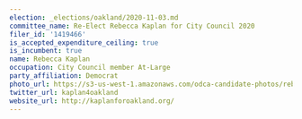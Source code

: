```yaml
---
election: _elections/oakland/2020-11-03.md
committee_name: Re-Elect Rebecca Kaplan for City Council 2020
filer_id: '1419466'
is_accepted_expenditure_ceiling: true
is_incumbent: true
name: Rebecca Kaplan
occupation: City Council member At-Large
party_affiliation: Democrat
photo_url: https://s3-us-west-1.amazonaws.com/odca-candidate-photos/rebecca-kaplan.png
twitter_url: kaplan4oakland
website_url: http://kaplanforoakland.org/
---
```


